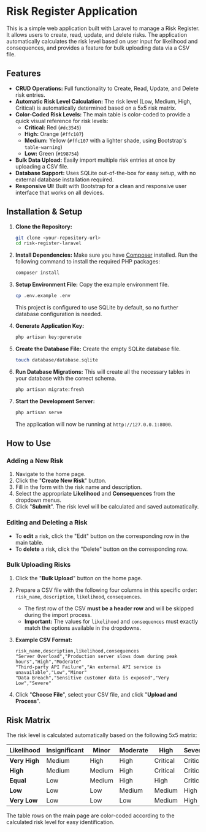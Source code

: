 # Risk Register Application

This is a simple web application built with Laravel to manage a Risk Register. It allows users to create, read, update, and delete risks. The application automatically calculates the risk level based on user input for likelihood and consequences, and provides a feature for bulk uploading data via a CSV file.

## Features

- **CRUD Operations:** Full functionality to Create, Read, Update, and Delete risk entries.
- **Automatic Risk Level Calculation:** The risk level (Low, Medium, High, Critical) is automatically determined based on a 5x5 risk matrix.
- **Color-Coded Risk Levels:** The main table is color-coded to provide a quick visual reference for risk levels:
    - **Critical:** Red (`#dc3545`)
    - **High:** Orange (`#ffc107`)
    - **Medium:** Yellow (`#ffc107` with a lighter shade, using Bootstrap's `table-warning`)
    - **Low:** Green (`#198754`)
- **Bulk Data Upload:** Easily import multiple risk entries at once by uploading a CSV file.
- **Database Support:** Uses SQLite out-of-the-box for easy setup, with no external database installation required.
- **Responsive UI:** Built with Bootstrap for a clean and responsive user interface that works on all devices.

## Installation & Setup

1.  **Clone the Repository:**
    ```bash
    git clone <your-repository-url>
    cd risk-register-laravel
    ```

2.  **Install Dependencies:**
    Make sure you have [Composer](https://getcomposer.org/) installed. Run the following command to install the required PHP packages:
    ```bash
    composer install
    ```

3.  **Setup Environment File:**
    Copy the example environment file.
    ```bash
    cp .env.example .env
    ```
    This project is configured to use SQLite by default, so no further database configuration is needed.

4.  **Generate Application Key:**
    ```bash
    php artisan key:generate
    ```

5.  **Create the Database File:**
    Create the empty SQLite database file.
    ```bash
    touch database/database.sqlite
    ```

6.  **Run Database Migrations:**
    This will create all the necessary tables in your database with the correct schema.
    ```bash
    php artisan migrate:fresh
    ```

7.  **Start the Development Server:**
    ```bash
    php artisan serve
    ```
    The application will now be running at `http://127.0.0.1:8000`.

## How to Use

### Adding a New Risk

1.  Navigate to the home page.
2.  Click the "**Create New Risk**" button.
3.  Fill in the form with the risk name and description.
4.  Select the appropriate **Likelihood** and **Consequences** from the dropdown menus.
5.  Click "**Submit**". The risk level will be calculated and saved automatically.

### Editing and Deleting a Risk

-   To **edit** a risk, click the "Edit" button on the corresponding row in the main table.
-   To **delete** a risk, click the "Delete" button on the corresponding row.

### Bulk Uploading Risks

1.  Click the "**Bulk Upload**" button on the home page.
2.  Prepare a CSV file with the following four columns in this specific order: `risk_name`, `description`, `likelihood`, `consequences`.
    - The first row of the CSV **must be a header row** and will be skipped during the import process.
    - **Important:** The values for `likelihood` and `consequences` must exactly match the options available in the dropdowns.

3.  **Example CSV Format:**
    ```csv
    risk_name,description,likelihood,consequences
    "Server Overload","Production server slows down during peak hours","High","Moderate"
    "Third-party API Failure","An external API service is unavailable","Low","Minor"
    "Data Breach","Sensitive customer data is exposed","Very Low","Severe"
    ```
4.  Click "**Choose File**", select your CSV file, and click "**Upload and Process**".

## Risk Matrix

The risk level is calculated automatically based on the following 5x5 matrix:

| Likelihood  | Insignificant | Minor  | Moderate | High     | Severe   |
|-------------|---------------|--------|----------|----------|----------|
| **Very High** | Medium        | High   | High     | Critical | Critical |
| **High**      | Medium        | Medium | High     | Critical | Critical |
| **Equal**     | Low           | Medium | High     | High     | Critical |
| **Low**       | Low           | Low    | Medium   | Medium   | High     |
| **Very Low**  | Low           | Low    | Low      | Medium   | High     |

The table rows on the main page are color-coded according to the calculated risk level for easy identification.